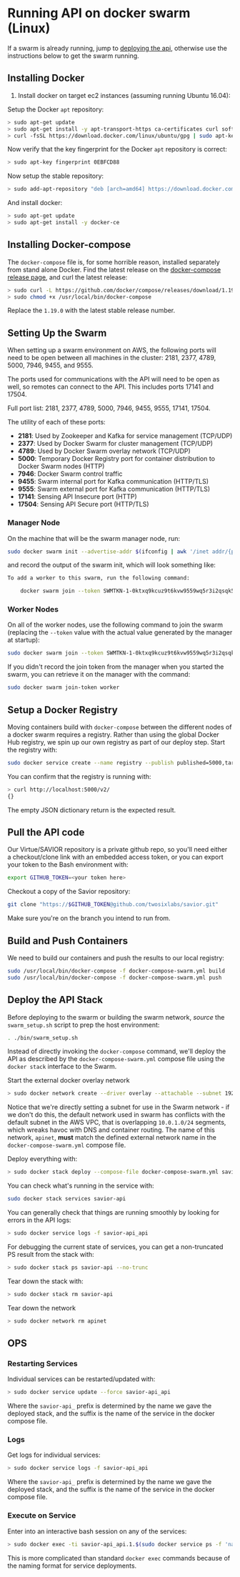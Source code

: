 # Running API on docker swarm (Linux)

If a swarm is already running, jump to [deploying the api](#deploy-the-api-stack), otherwise use the instructions below to get the swarm running.

## Installing Docker

1. Install docker on target ec2 instances (assuming running Ubuntu 16.04):

Setup the Docker `apt` repository:

```bash
> sudo apt-get update
> sudo apt-get install -y apt-transport-https ca-certificates curl software-properties-common
> curl -fsSL https://download.docker.com/linux/ubuntu/gpg | sudo apt-key add -
```   

Now verify that the key fingerprint for the Docker `apt` repository is correct:

```bash
> sudo apt-key fingerprint 0EBFCD88
```

Now setup the stable repository:

```bash
> sudo add-apt-repository "deb [arch=amd64] https://download.docker.com/linux/ubuntu $(lsb_release -cs) stable"
```

And install docker:

```bash
> sudo apt-get update
> sudo apt-get install -y docker-ce
```

## Installing Docker-compose

The `docker-compose` file is, for some horrible reason, installed separately from stand alone Docker. Find the latest release on the [docker-compose release page](https://github.com/docker/compose/releases), and curl the latest release:

```bash
> sudo curl -L https://github.com/docker/compose/releases/download/1.19.0/docker-compose-Linux-x86_64 -o /usr/local/bin/docker-compose
> sudo chmod +x /usr/local/bin/docker-compose
```

Replace the `1.19.0` with the latest stable release number.

## Setting Up the Swarm

When setting up a swarm environment on AWS, the following ports will need to be open between all machines in the cluster: 2181, 2377, 4789, 5000, 7946, 9455, and 9555.

The ports used for communications with the API will need to be open as well, so remotes can connect to the API. This includes ports 17141 and 17504.

Full port list: 2181, 2377, 4789, 5000, 7946, 9455, 9555, 17141, 17504.

The utility of each of these ports:

 - **2181**: Used by Zookeeper and Kafka for service management (TCP/UDP)
 - **2377**: Used by Docker Swarm for cluster management (TCP/UDP)
 - **4789**: Used by Docker Swarm overlay network (TCP/UDP)
 - **5000**: Temporary Docker Registry port for container distribution to Docker Swarm nodes (HTTP)
 - **7946**: Docker Swarm control traffic
 - **9455**: Swarm internal port for Kafka communication (HTTP/TLS)
 - **9555**: Swarm external port for Kafka communication (HTTP/TLS)
 - **17141**: Sensing API Insecure port (HTTP)
 - **17504**: Sensing API Secure port (HTTP/TLS)

 
### Manager Node

On the machine that will be the swarm manager node, run:

```bash
sudo docker swarm init --advertise-addr $(ifconfig | awk '/inet addr/{print substr($2,6)}' | grep 10.)
```

and record the output of the swarm init, which will look something like:

```bash
To add a worker to this swarm, run the following command:

	docker swarm join --token SWMTKN-1-0ktxq9kcuz9t6kvw9559wq5r3i2qsqk5lx0f55y0rilnw719p1-02y6jh213sezys4cwn4uvv2dg 10.0.4.61:2377
```

### Worker Nodes

On all of the worker nodes, use the following command to join the swarm (replacing the `--token` value with the actual value generated by the manager at startup):

```bash
sudo docker swarm join --token SWMTKN-1-0ktxq9kcuz9t6kvw9559wq5r3i2qsqk5lx0f55y0rilnw719p1-02y6jh213sezys4cwn4uvv2dg 10.0.4.61:2377
```

If you didn't record the join token from the manager when you started the swarm, you can retrieve it on the manager with the command:

```bash
sudo docker swarm join-token worker
```

## Setup a Docker Registry

Moving containers build with `docker-compose` between the different nodes of a docker swarm requires a registry. Rather than using the global Docker Hub registry, we spin up our own registry as part of our deploy step. Start the registry with:

```bash
sudo docker service create --name registry --publish published=5000,target=5000 registry:2
```

You can confirm that the registry is running with:

```bash
> curl http://localhost:5000/v2/
{}
```

The empty JSON dictionary return is the expected result.

## Pull the API code

Our Virtue/SAVIOR repository is a private github repo, so you'll need either a checkout/clone link with an embedded access token, or you can export your token to the Bash environment with:

```bash
export GITHUB_TOKEN=<your token here>
```

Checkout a copy of the Savior repository:

```bash
git clone "https://$GITHUB_TOKEN@github.com/twosixlabs/savior.git"
```

Make sure you're on the branch you intend to run from.

## Build and Push Containers

We need to build our containers and push the results to our local registry:

```bash
sudo /usr/local/bin/docker-compose -f docker-compose-swarm.yml build
sudo /usr/local/bin/docker-compose -f docker-compose-swarm.yml push
```

## Deploy the API Stack

Before deploying to the swarm or building the swarm network, _source_ the `swarm_setup.sh` script to prep the host environment:

```bash
. ./bin/swarm_setup.sh
```

Instead of directly invoking the `docker-compose` command, we'll deploy the API as described by the `docker-compose-swarm.yml` compose file using the `docker stack` interface to the Swarm.

Start the external docker overlay network

```bash
> sudo docker network create --driver overlay --attachable --subnet 192.168.1.0/24 apinet
```

Notice that we're directly setting a subnet for use in the Swarm network - if we don't do this, the default network used in swarm has conflicts with the default subnet in the AWS VPC, that is overlapping `10.0.1.0/24` segments, which wreaks havoc with DNS and container routing. The name of this network, `apinet`, **must** match the defined external network name in the `docker-compose-swarm.yml` compose file.

Deploy everything with:

```bash
> sudo docker stack deploy --compose-file docker-compose-swarm.yml savior-api
```

You can check what's running in the service with:

```bash
sudo docker stack services savior-api
```

You can generally check that things are running smoothly by looking for errors in the API logs:

```bash
> sudo docker service logs -f savior-api_api
```

For debugging the current state of services, you can get a non-truncated PS result from the stack with:

```bash
> sudo docker stack ps savior-api --no-trunc
```

Tear down the stack with:

```bash
> sudo docker stack rm savior-api
```

Tear down the network

```bash
> sudo docker network rm apinet
```

## OPS

### Restarting Services

Individual services can be restarted/updated with:

```bash
> sudo docker service update --force savior-api_api
```

Where the `savior-api_` prefix is determined by the name we gave the deployed stack, and the suffix is the name of the service in the docker compose file.

### Logs

Get logs for individual services:

```bash
> sudo docker service logs -f savior-api_api
```

Where the `savior-api_` prefix is determined by the name we gave the deployed stack, and the suffix is the name of the service in the docker compose file.

### Execute on Service

Enter into an interactive bash session on any of the services:

```bash
> sudo docker exec -ti savior-api_api.1.$(sudo docker service ps -f 'name=savior-api_api.1' savior-api_api -q) /bin/bash
```

This is more complicated than standard `docker exec` commands because of the naming format for service deployments.